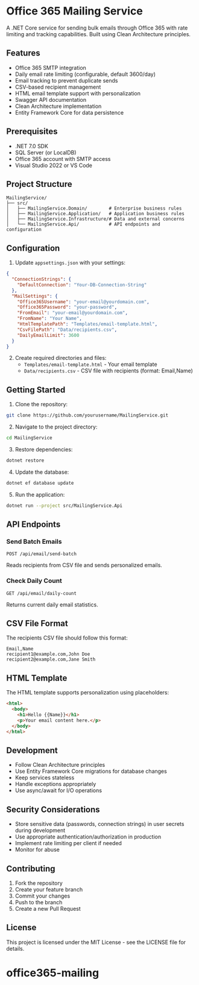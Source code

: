 # Office 365 Mailing Service

A .NET Core service for sending bulk emails through Office 365 with rate limiting and tracking capabilities. Built using Clean Architecture principles.

## Features

- Office 365 SMTP integration
- Daily email rate limiting (configurable, default 3600/day)
- Email tracking to prevent duplicate sends
- CSV-based recipient management
- HTML email template support with personalization
- Swagger API documentation
- Clean Architecture implementation
- Entity Framework Core for data persistence

## Prerequisites

- .NET 7.0 SDK
- SQL Server (or LocalDB)
- Office 365 account with SMTP access
- Visual Studio 2022 or VS Code

## Project Structure

```
MailingService/
├── src/
│   ├── MailingService.Domain/        # Enterprise business rules
│   ├── MailingService.Application/   # Application business rules
│   ├── MailingService.Infrastructure/# Data and external concerns
│   └── MailingService.Api/           # API endpoints and configuration
```

## Configuration

1. Update `appsettings.json` with your settings:

```json
{
  "ConnectionStrings": {
    "DefaultConnection": "Your-DB-Connection-String"
  },
  "MailSettings": {
    "Office365Username": "your-email@yourdomain.com",
    "Office365Password": "your-password",
    "FromEmail": "your-email@yourdomain.com",
    "FromName": "Your Name",
    "HtmlTemplatePath": "Templates/email-template.html",
    "CsvFilePath": "Data/recipients.csv",
    "DailyEmailLimit": 3600
  }
}
```

2. Create required directories and files:
   - `Templates/email-template.html` - Your email template
   - `Data/recipients.csv` - CSV file with recipients (format: Email,Name)

## Getting Started

1. Clone the repository:

```bash
git clone https://github.com/yourusername/MailingService.git
```

2. Navigate to the project directory:

```bash
cd MailingService
```

3. Restore dependencies:

```bash
dotnet restore
```

4. Update the database:

```bash
dotnet ef database update
```

5. Run the application:

```bash
dotnet run --project src/MailingService.Api
```

## API Endpoints

### Send Batch Emails

```http
POST /api/email/send-batch
```

Reads recipients from CSV file and sends personalized emails.

### Check Daily Count

```http
GET /api/email/daily-count
```

Returns current daily email statistics.

## CSV File Format

The recipients CSV file should follow this format:

```csv
Email,Name
recipient1@example.com,John Doe
recipient2@example.com,Jane Smith
```

## HTML Template

The HTML template supports personalization using placeholders:

```html
<html>
  <body>
    <h1>Hello {{Name}}</h1>
    <p>Your email content here.</p>
  </body>
</html>
```

## Development

- Follow Clean Architecture principles
- Use Entity Framework Core migrations for database changes
- Keep services stateless
- Handle exceptions appropriately
- Use async/await for I/O operations

## Security Considerations

- Store sensitive data (passwords, connection strings) in user secrets during development
- Use appropriate authentication/authorization in production
- Implement rate limiting per client if needed
- Monitor for abuse

## Contributing

1. Fork the repository
2. Create your feature branch
3. Commit your changes
4. Push to the branch
5. Create a new Pull Request

## License

This project is licensed under the MIT License - see the LICENSE file for details.
# office365-mailing
